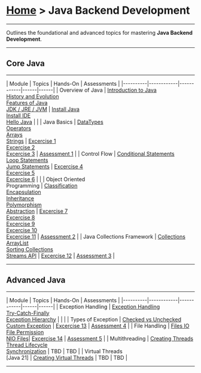 # [Home](../) >  Java Backend Development

---

Outlines the foundational and advanced topics for mastering **Java Backend Development**.

---
## Core Java
---

| Module | Topics | Hands-On | Assessments |
|----------|------------|------------|------|------|
| Overview of Java | [Introduction to Java](./introduction) <br> [History and Evolution](./history-evolution)  <br> [Features of Java](./features)  <br> [JDK / JRE / JVM](./jdk-jre-jvm) | [Install Java](./install-jdk) <br> [Install IDE](./install-ide) <br> [Hello Java](./hellojava) | |
| Java Basics | [DataTypes](./datatypes) <br> [Operators](./operators) <br> [Arrays](./arrays) <br> [Strings](./strings) | [Excercise 1](./hands-on/01-datatypes) <br> [Excercise 2](./hands-on/02-arrays) <br> [Excercise 3](./hands-on/03-string) | [Assessment 1](https://docs.google.com/forms/d/e/1FAIpQLSfH0ykbGSqX6Ceq6EId8WI7Eqq65R7GGtrE_g8qRiRr9cbFjA/viewform?usp=dialog) |
| Control Flow | [Conditional Statements](./conditional-statements) <br> [Loop Statements](./loop-statements) <br> [Jump Statements](./jump-statements) | [Excercise 4](./hands-on/04-conditional) <br>[Excercise 5](./hands-on/05-loops-basic) <br> [Excercise 6](./hands-on/06-loops-advanced) |  |
| Object Oriented <br> Programming | [Classification](./classification) <br>[Encapsulation](./encapsulation)  <br> [Inheritance](./inheritance)  <br> [Polymorphism](./polymorphism) <br> [Abstraction](./abstraction) | [Excercise 7](./hands-on/07-classification) <br> [Excercise 8](./hands-on/08-encapsulation) <br> [Excercise 9](./hands-on/09-inheritance) <br> [Excercise 10](./hands-on/10-polymorphism) <br> [Excercise 11](./hands-on/11-abstraction) | [Assessment 2](https://docs.google.com/forms/d/e/1FAIpQLSdXi9-YnpVJfrajAzzqp2-vULnh2oW3Aj6C80aAGDLB5yhZKQ/viewform?usp=header) |
| Java Collections Framework | [Collections](./collections) <br> [ArrayList](./arraylist)  <br> [Sorting Collections](./sorting-collections) <br> [Streams API](./streams) | [Excercise 12](./hands-on/12-collections) | [Assessment 3](https://docs.google.com/forms/d/e/1FAIpQLSdbj3sMCs5IsL7WYsdWp6zrYCKe71NYxbGLIexSYPLL1oBCyg/viewform?usp=header) |

---
## Advanced Java
---

| Module | Topics | Hands-On | Assessments |
|----------|------------|------------|------|------|
| Exception Handling | [Exception Handling](./exception-handling)  <br> [Try-Catch-Finally](./try-catch-finally)  <br> [Exception Hierarchy](./exception-hierarchy) |  |  |
|  Types of Exception | [Checked vs Unchecked](./checked-unchecked)  <br> [Custom Exception](./custom-exceptions) | [Excercise 13](./hands-on/13-exceptions) | [Assessment 4](https://docs.google.com/forms/d/e/1FAIpQLSdSBRhnpNfs3M7LKwjyjaChayWTSid-EZCvrJTmm_U1gir7Lg/viewform?usp=header) |
|  File Handling | [Files IO](./files-io)  <br> [File Permission](./file-permissions) <br> [NIO Files](./nio-files)| [Excercise 14](./hands-on/14-files) | [Assessment 5](https://docs.google.com/forms/d/e/1FAIpQLSd2F0MWa1b5QpVzVn2obccR7lFamKw3NB17xZhGau9uJJNJRQ/viewform?usp=header) |
| Multithreading | [Creating Threads](./creating-threads)  <br> [Thread Lifecycle](./thread-lifecycle)  <br> [Synchronization](./synchronization) | TBD | TBD |
| Virtual Threads <br> [Java 21] | [Creating Virtual Threads](./creating-threads) | TBD | TBD |

---

